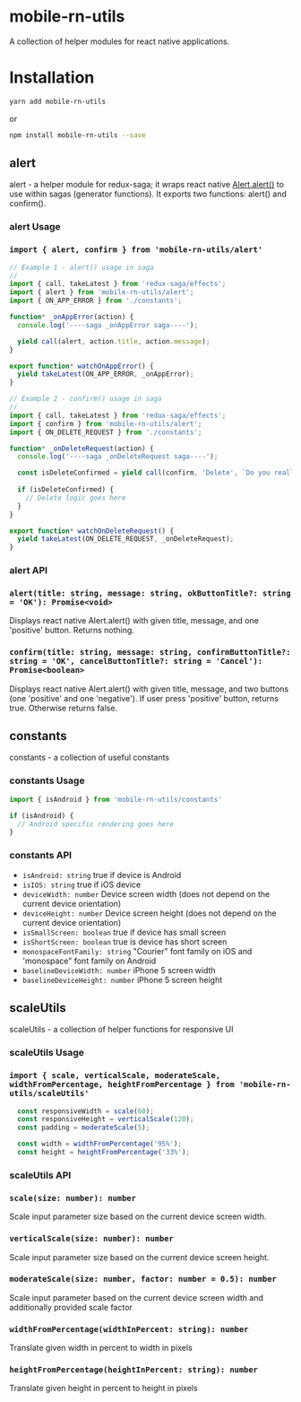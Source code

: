 # mobile-rn-utils

A collection of helper modules for react native applications.

# Installation

```bash
yarn add mobile-rn-utils
```
or
```bash
npm install mobile-rn-utils --save
```

## alert

alert - a helper module for redux-saga; it wraps react native [Alert.alert()](https://facebook.github.io/react-native/docs/alert.html) to use within sagas (generator functions). It exports two functions: alert() and confirm().

### alert Usage

### `import { alert, confirm } from 'mobile-rn-utils/alert'`

```javascript
// Example 1 - alert() usage in saga
//
import { call, takeLatest } from 'redux-saga/effects';
import { alert } from 'mobile-rn-utils/alert';
import { ON_APP_ERROR } from './constants';

function* _onAppError(action) {
  console.log('----saga _onAppError saga----');

  yield call(alert, action.title, action.message);
}

export function* watchOnAppError() {
  yield takeLatest(ON_APP_ERROR, _onAppError);
}

// Example 2 - confirm() usage in saga
//
import { call, takeLatest } from 'redux-saga/effects';
import { confirm } from 'mobile-rn-utils/alert';
import { ON_DELETE_REQUEST } from './constants';

function* _onDeleteRequest(action) {
  console.log('----saga _onDeleteRequest saga----');

  const isDeleteConfirmed = yield call(confirm, 'Delete', `Do you really want to delete ${action.name}?`);
  
  if (isDeleteConfirmed) {
    // Delete logic goes here
  }
}

export function* watchOnDeleteRequest() {
  yield takeLatest(ON_DELETE_REQUEST, _onDeleteRequest);
}
```

### alert API

### `alert(title: string, message: string, okButtonTitle?: string = 'OK'): Promise<void>`

Displays react native Alert.alert() with given title, message, and one 'positive' button. Returns nothing.

### `confirm(title: string, message: string, confirmButtonTitle?: string = 'OK', cancelButtonTitle?: string = 'Cancel'): Promise<boolean>`

Displays react native Alert.alert() with given title, message, and two buttons (one 'positive' and one 'negative'). If user press 'positive' button, returns true. Otherwise returns false.

## constants

constants - a collection of useful constants

### constants Usage

```javascript
import { isAndroid } from 'mobile-rn-utils/constants'

if (isAndroid) {
  // Android specific rendering goes here
}
```

### constants API

- `isAndroid: string` true if device is Android
- `isIOS: string` true if iOS device
- `deviceWidth: number` Device screen width (does not depend on the current device orientation)
- `deviceHeight: number` Device screen height (does not depend on the current device orientation)
- `isSmallScreen: boolean` true if device has small screen
- `isShortScreen: boolean` true is device has short screen
- `monospaceFontFamily: string` "Courier" font family on iOS and 'monospace" font family on Android
- `baselineDeviceWidth: number` iPhone 5 screen width
- `baselineDeviceHeight: number` iPhone 5 screen height

## scaleUtils

scaleUtils - a collection of helper functions for responsive UI

### scaleUtils Usage

### `import { scale, verticalScale, moderateScale, widthFromPercentage, heightFromPercentage } from 'mobile-rn-utils/scaleUtils'`

```javascript
  const responsiveWidth = scale(60);
  const responsiveHeight = verticalScale(120);
  const padding = moderateScale(5);

  const width = widthFromPercentage('95%');
  const height = heightFromPercentage('33%');
```

### scaleUtils API

### `scale(size: number): number`

Scale input parameter size based on the current device screen width.

### `verticalScale(size: number): number`

Scale input parameter size based on the current device screen height.

### `moderateScale(size: number, factor: number = 0.5): number`

Scale input parameter based on the current device screen width and additionally provided scale factor

### `widthFromPercentage(widthInPercent: string): number`

Translate given width in percent to width in pixels

### `heightFromPercentage(heightInPercent: string): number`

Translate given height in percent to height in pixels
